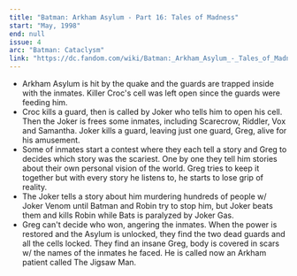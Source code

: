 ```yaml
---
title: "Batman: Arkham Asylum - Part 16: Tales of Madness"
start: "May, 1998"
end: null
issue: 4
arc: "Batman: Cataclysm"
link: "https://dc.fandom.com/wiki/Batman:_Arkham_Asylum_-_Tales_of_Madness_Vol_1_1"
---
```


- Arkham Asylum is hit by the quake and the guards are trapped inside with the inmates. Killer Croc's cell was left open since the guards were feeding him. 
- Croc kills a guard, then is called by Joker who tells him to open his cell. Then the Joker is frees some inmates, including Scarecrow, Riddler, Vox and Samantha. Joker kills a guard, leaving just one guard, Greg, alive for his amusement. 
- Some of inmates start a contest where they each tell a story and Greg to decides which story was the scariest. One by one they tell him stories about their own personal vision of the world. Greg tries to keep it together but with every story he listens to, he starts to lose grip of reality.
- The Joker tells a story about him murdering hundreds of people w/ Joker Venom until Batman and Robin try to stop him, but Joker beats them and kills Robin while Bats is paralyzed by Joker Gas.
- Greg can't decide who won, angering the inmates. When the power is restored and the Asylum is unlocked, they find the two dead guards and all the cells locked. They find an insane Greg, body is covered in scars w/ the names of the inmates he faced. He is called now an Arkham patient called The Jigsaw Man.
